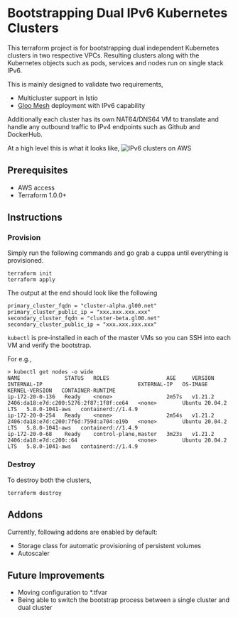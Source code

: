 # Bootstrapping Dual IPv6 Kubernetes Clusters

This terraform project is for bootstrapping dual independent Kubernetes clusters in two respective VPCs. Resulting clusters along with the Kubernetes objects such as pods, services and nodes run on single stack IPv6.

This is mainly designed to validate two requirements,
- Multicluster support in Istio
- [Gloo Mesh](https://docs.solo.io/gloo-mesh/latest/) deployment with IPv6 capability

Additionally each cluster has its own NAT64/DNS64 VM to translate and handle any outbound traffic to IPv4 endpoints such as Github and DockerHub.

At a high level this is what it looks like,
![IPv6 clusters on AWS](https://user-images.githubusercontent.com/2648624/130150402-5fd913bb-aeff-41dd-a84f-c70b56dd8fd3.jpg)

## Prerequisites

* AWS access
* Terraform 1.0.0+

## Instructions

### Provision

Simply run the following commands and go grab a cuppa until everything is provisioned.
```
terraform init
terraform apply
```

The output at the end should look like the following

```
primary_cluster_fqdn = "cluster-alpha.gl00.net"
primary_cluster_public_ip = "xxx.xxx.xxx.xxx"
secondary_cluster_fqdn = "cluster-beta.gl00.net"
secondary_cluster_public_ip = "xxx.xxx.xxx.xxx"
```

`kubectl` is pre-installed in each of the master VMs so you can SSH into each VM and verify the bootstrap.

For e.g.,
```
> kubectl get nodes -o wide
NAME              STATUS   ROLES                  AGE     VERSION   INTERNAL-IP                              EXTERNAL-IP   OS-IMAGE             KERNEL-VERSION   CONTAINER-RUNTIME
ip-172-20-0-136   Ready    <none>                 2m57s   v1.21.2   2406:da18:e7d:c200:5276:2f87:1f8f:ce64   <none>        Ubuntu 20.04.2 LTS   5.8.0-1041-aws   containerd://1.4.9
ip-172-20-0-254   Ready    <none>                 2m54s   v1.21.2   2406:da18:e7d:c200:7f6d:759d:a704:e19b   <none>        Ubuntu 20.04.2 LTS   5.8.0-1041-aws   containerd://1.4.9
ip-172-20-0-68    Ready    control-plane,master   3m23s   v1.21.2   2406:da18:e7d:c200::64                   <none>        Ubuntu 20.04.2 LTS   5.8.0-1041-aws   containerd://1.4.9
```

### Destroy

To destroy both the clusters,
```
terraform destroy
```

## Addons

Currently, following addons are enabled by default:
* Storage class for automatic provisioning of persistent volumes
* Autoscaler

## Future Improvements

* Moving configuration to *.tfvar
* Being able to switch the bootstrap process between a single cluster and dual cluster
